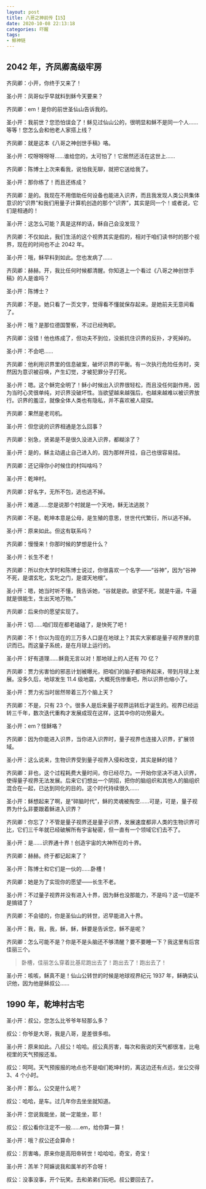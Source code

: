 ```yaml
---
layout: post
title: 八哥之神前传【15】
date: 2020-10-08 22:13:18
categories: 吓醒
tags:
- 鲸神链
---
```

## 2042 年，齐凤卿高级牢房

齐凤卿：小开，你终于又来了！

圣小开：凤哥似乎早就料到稣今天要来？

齐凤卿：em！是你的前世圣仙山告诉我的。

圣小开：我前世？您恐怕误会了！稣见过仙山公的，很明显和稣不是同一个人……等等！您怎么会和他老人家搭上线？

齐凤卿：就是这本《八哥之神创世手稿》咯。

圣小开：哎呀呀呀呀……谁给您的，太可怕了！它居然还活在这世上……

齐凤卿：陈博士上次来看我，说怕我无聊，就把它送给我了。

圣小开：那你练了！而且还练成？

齐凤卿：是的。我现在不用借助任何设备也能进入识界，而且我发现人类公共集体意识的“识界”和我们用量子计算机创造的那个“识界”，其实是同一个！或者说，它们是相通的！

圣小开：这怎么可能？真是这样的话，稣自己会没发现？

齐凤卿：不仅如此，我们生活的这个视界其实是假的，相对于咱们读书时的那个视界，现在的时间也不止 2042 年。

圣小开：哦，稣早料到如此。您也发病了……

齐凤卿：赫赫。开，我比任何时候都清醒。你知道上一个看过《八哥之神创世手稿》的人是谁吗？

圣小开：陈博士？

齐凤卿：不是。她只看了一页文字，觉得看不懂就保存起来。是她前夫无意间看了。

圣小开：哦？是那位德国警察，不过已经殉职。

齐凤卿：没错！他也练成了，但功夫不到位，没抵抗住识界的反扑，才死掉的。

圣小开：不会吧……

齐凤卿：他利用识界里的信息破案，破坏识界的平衡。有一次执行危险任务时，突然因为意识被召唤，产生幻觉，才被犯罪分子打死。

圣小开：嗯。这个稣完全明了！稣小时候出入识界很轻松，而且没任何副作用，因为当时心灵很单纯，对识界没破坏性。当欲望越来越强后，也越来越难以被识界放行。识界的羞涩，就像全体人类也有隐私，并不喜欢被人窥探。

齐凤卿：果然是老司机。

圣小开：但您说的识界相通是怎么回事？

齐凤卿：别急，贤弟是不是很久没进入识界，都糊涂了？

圣小开：是的，稣主动遏止自己进入的，因为那样开挂，自己也很容易挂。

齐凤卿：还记得你小时候住的村叫啥吗？

圣小开：乾坤村。

齐凤卿：好名字，无所不包，逃也逃不掉。

圣小开：难道……您是说那个村就是一个天地，稣无法逃脱？

齐凤卿：不是。乾坤本意是公母，是生殖的意思，世世代代繁衍，所以逃不掉。

圣小开：原来如此。但这有联系吗？

齐凤卿：慢慢来！你那时候的梦想是什么？

圣小开：长生不老！

齐凤卿：所以你大学时和陈博士说过，你很喜欢一个名字——“谷神”，因为“谷神不死，是谓玄牝，玄牝之门，是谓天地根”。

圣小开：嗯，她当时听不懂，我告诉她，“谷就是欲。欲望不死，就是牛逼，牛逼就是很能生，生出天地万物。”

齐凤卿：后来你的愿望实现了。

圣小开：切……咱们现在都老磕磕了，是快死了吧！

齐凤卿：不！你以为现在的三万多人口是在地球上？其实大家都是量子视界里的意识而已。而这量子系统，是在月球上运行的。

圣小开：好有道理……稣竟无言以对！那地球上的人还有 70 亿？

齐凤卿：贾力劣害怕的邪恶计划被曝光，把咱们的脑子都培养起来，带到月球上发展。没多久后，地球发生 11.4 级地震，大概死伤惨重吧，所以识界也缩小了。

圣小开：贾力劣当时居然带着三万个脑上天？

齐凤卿：不是，只有 23 个。很多人是后来量子视界运转后才诞生的。视界已经运转三千年，数次迭代重构才发展成现在这样，这其中你的功劳最大。

圣小开：em？怪稣咯？

齐凤卿：因为你能进入识界，当你进入识界时，量子视界也连接入识界，扩展领域。

圣小开：这么说来，生物识界受到量子视界入侵和改变，其实是稣的错？

齐凤卿：非也，这个过程耗费大量时间，你已经尽力。一开始你坚决不进入识界，使得量子视界无法发展。后来它们想出一个阴招，把你的脑组织和其他人的脑组织混合在一起，已达到同化的目的。这个时代持续很久……

圣小开：稣想起来了啊，是“碎脑时代”，稣的灵魂被掏空……可是，可是，量子视界为什么非要跟着稣进入识界？

齐凤卿：你忘了？不管是量子视界还是量子识界，发展速度都非人类的生物识界可比，它们三千年就已经破解所有宇宙秘密，但一直有一个领域它们去不了。

圣小开：是……识界通十界！创造宇宙的大神所在的十界。

齐凤卿：赫赫。终于都记起来了？

圣小开：陈博士和它们是一伙的……卧槽！

齐凤卿：她是为了实现你的愿望——长生不老。

圣小开：不过量子视界并没有进入十界，因为稣也没那能力，不是吗？这一切是不是搞错了？

齐凤卿：不会错的，你是圣仙山的转世，迟早能进入十界。

圣小开：我，我，我，稣，稣，稣要是告诉您，稣不是呢？

齐凤卿：怎么可能不是？你是不是头脑还不够清醒？要不要睡一下？我这里有后宫佳丽三个。

> 卧槽，佳丽怎么穿着比基尼跑出去了！跑出去了！跑出去了！

圣小开：咳咳，稣真不是！仙山公转世的时候是地球视界纪元 1937 年，稣确实认识他，因为他是稣叔公……

## 1990 年，乾坤村古宅

圣小开：叔公，您怎么比爷爷年轻那么多？

叔公：你爷是大哥，我是八哥，是差很多啦。

圣小开：原来如此。八叔公！哈哈。叔公真厉害，每次和我说的天气都很准，比电视里的天气预报还准。

叔公：呵呵。天气预报报的地点也不是咱们乾坤村的，离这边还有点远，坐公交得 3、4 个小时。

圣小开：那么，公交是什么呢？

叔公：哈哈，是车。过几年你去坐坐就知道。

圣小开：您说我能坐，就一定能坐，耶！

叔公：叔公看你注定不一般……em，给你算一算！

圣小开：哦？叔公还会算命！

叔公：厉害咯，原来你是高阳帝转世！哈哈哈，奇宝，奇宝！

圣小开：羔羊？阿嫲说我和属羊的不合呀！

叔公：没事没事，开个玩笑。去和弟弟们玩吧。叔公要回去了。
